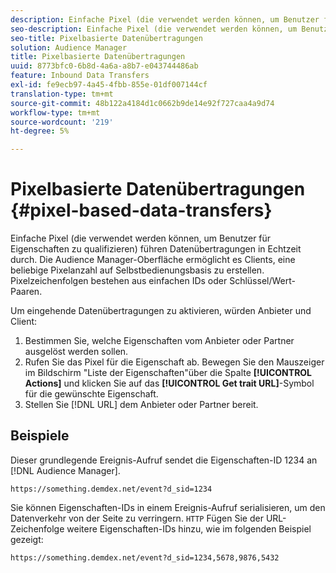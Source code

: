 ```yaml
---
description: Einfache Pixel (die verwendet werden können, um Benutzer für Eigenschaften zu qualifizieren) führen Datenübertragungen in Echtzeit durch. Die Audience Manager-Oberfläche ermöglicht es Clients, eine beliebige Pixelanzahl auf Selbstbedienungsbasis zu erstellen. Pixelzeichenfolgen bestehen aus einfachen IDs oder Schlüssel/Wert-Paaren.
seo-description: Einfache Pixel (die verwendet werden können, um Benutzer für Eigenschaften zu qualifizieren) führen Datenübertragungen in Echtzeit durch. Die Audience Manager-Oberfläche ermöglicht es Clients, eine beliebige Pixelanzahl auf Selbstbedienungsbasis zu erstellen. Pixelzeichenfolgen bestehen aus einfachen IDs oder Schlüssel/Wert-Paaren.
seo-title: Pixelbasierte Datenübertragungen
solution: Audience Manager
title: Pixelbasierte Datenübertragungen
uuid: 8773bfc0-6b8d-4a6a-a8b7-e043744486ab
feature: Inbound Data Transfers
exl-id: fe9ecb97-4a45-4fbb-855e-01df007144cf
translation-type: tm+mt
source-git-commit: 48b122a4184d1c0662b9de14e92f727caa4a9d74
workflow-type: tm+mt
source-wordcount: '219'
ht-degree: 5%

---
```


# Pixelbasierte Datenübertragungen {#pixel-based-data-transfers}

Einfache Pixel (die verwendet werden können, um Benutzer für Eigenschaften zu qualifizieren) führen Datenübertragungen in Echtzeit durch. Die Audience Manager-Oberfläche ermöglicht es Clients, eine beliebige Pixelanzahl auf Selbstbedienungsbasis zu erstellen. Pixelzeichenfolgen bestehen aus einfachen IDs oder Schlüssel/Wert-Paaren.

<!-- c_rt_inbound_pixel_transfers.xml -->

Um eingehende Datenübertragungen zu aktivieren, würden Anbieter und Client:

1. Bestimmen Sie, welche Eigenschaften vom Anbieter oder Partner ausgelöst werden sollen.
1. Rufen Sie das Pixel für die Eigenschaft ab. Bewegen Sie den Mauszeiger im Bildschirm &quot;Liste der Eigenschaften&quot;über die Spalte **[!UICONTROL Actions]** und klicken Sie auf das **[!UICONTROL Get trait URL]**-Symbol für die gewünschte Eigenschaft.
1. Stellen Sie [!DNL URL] dem Anbieter oder Partner bereit.

## Beispiele

Dieser grundlegende Ereignis-Aufruf sendet die Eigenschaften-ID 1234 an [!DNL Audience Manager].

```
https://something.demdex.net/event?d_sid=1234
```

Sie können Eigenschaften-IDs in einem Ereignis-Aufruf serialisieren, um den Datenverkehr von der Seite zu verringern. `HTTP` Fügen Sie der URL-Zeichenfolge weitere Eigenschaften-IDs hinzu, wie im folgenden Beispiel gezeigt:

```
https://something.demdex.net/event?d_sid=1234,5678,9876,5432
```
